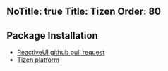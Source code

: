 NoTitle: true
Title: Tizen
Order: 80
---

## Package Installation

* [ReactiveUI github pull request](https://github.com/reactiveui/ReactiveUI/pull/1387)
* [Tizen platform](../../../docs/guidelines/platform/tizen)
